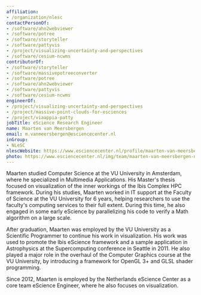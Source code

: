 ```yaml
---
affiliation:
- /organization/nlesc
contactPersonOf:
- /software/ahn2webviewer
- /software/potree
- /software/storyteller
- /software/pattyvis
- /project/visualizing-uncertainty-and-perspectives
- /software/cesium-ncwms
contributorOf:
- /software/storyteller
- /software/massivepotreeconverter
- /software/potree
- /software/ahn2webviewer
- /software/pattyvis
- /software/cesium-ncwms
engineerOf:
- /project/visualizing-uncertainty-and-perspectives
- /project/massive-point-clouds-for-esciences
- /project/viaappia-patty
jobTitle: eScience Research Engineer
name: Maarten van Meersbergen
email: m.vanmeersbergen@esciencecenter.nl
inGroup:
- NLeSC
nlescWebsite: https://www.esciencecenter.nl/profile/maarten-van-meersbergen-msc
photo: https://www.esciencecenter.nl/img/team/maarten-van-meersbergen-new.jpg
---
```

Maarten studied Computer Science at the VU University in Amsterdam, where he specialized in Multimedia Applications. His Master's thesis focused on visualization of the inner workings of the Ibis Complex HPC framework. During his studies, Maarten worked in IT support at the Faculty of Science at the VU University for 6 years, helping researchers to use the faculty's computing services to their full extent. During this time, he also engaged in some early eScience by parallelizing his code to verify a Math algorithm on a large scale.

After graduation, Maarten was employed by the VU University as a Scientific Programmer to continue his work in visualization. His work was used to promote the Ibis eScience framework and a sample application in Astrophysics at the Supercomputing conference in Seattle in 2011. He also played a major role in the overhaul of the Computer Graphics course at the VU University, by introducing a framework for OpenGL 3+ and GLSL shader programming.

Since 2012, Maarten is employed by the Netherlands eScience Center as a core team eScience Engineer, where he also focuses on visualization.
